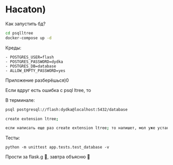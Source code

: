 # Hacaton)

Как запустить бд?

```sh
cd psqlltree
docker-compose up -d
```

Креды:

    - POSTGRES_USER=flash
    - POSTGRES_PASSWORD=dydka
    - POSTGRES_DB=database
    - ALLOW_EMPTY_PASSWORD=yes

Приложение разберёшься)0

Если вдруг есть ошибка с psql ltree, то

В терминале:

```sh
psql postgresql://flash:dydka@localhost:5432/database

create extension ltree;

если написать еще раз create extension ltree; то напишет, мол уже установлено.
```

Тесты:

```
python -m unittest app.tests.test_database -v
```

Прости за flask.g :hand_over_mouth:, завтра объясню :shushing_face: